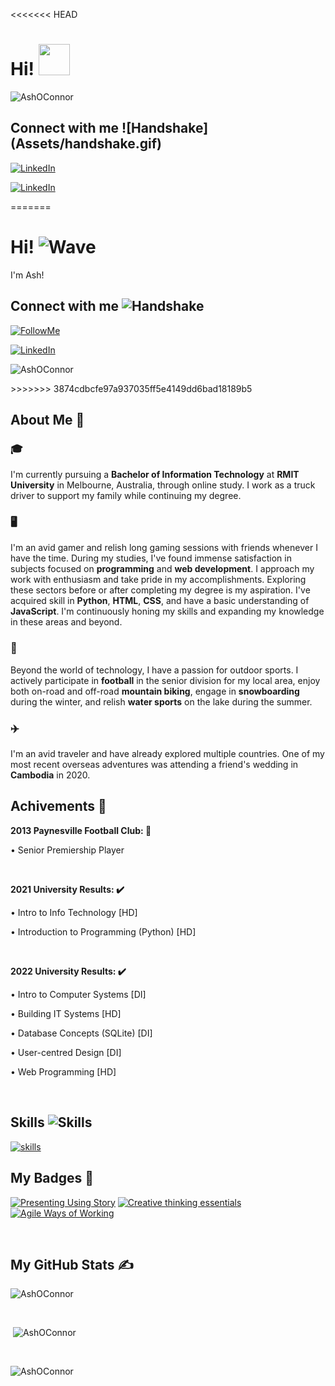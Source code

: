 <<<<<<< HEAD
<h1>Hi! <img src = "https://raw.githubusercontent.com/MartinHeinz/MartinHeinz/master/wave.gif" width="50" height="50"></h1>
<p> <img src="https://komarev.com/ghpvc/?username=AshOConnor" alt="AshOConnor" /> </p>

<h2> Connect with me ![Handshake](Assets/handshake.gif)</h2>
<p> <a href="https://www.linkedin.com/in/ash-oconnor/" target="_blank"> <img src="https://img.shields.io/badge/LinkedIn-0077B5?style=for-the-badge&logo=linkedin&logoColor=white" alt="LinkedIn"/> </a></p>
<p> <a href="https://www.twitch.tv/mcseshin" target="_blank"> <img src="https://img.shields.io/badge/Twitch-%239146FF.svg?style=for-the-badge&logo=Twitch&logoColor=white" alt="LinkedIn"/> </a></p>

=======
<h1>Hi! <img src="https://raw.githubusercontent.com/MartinHeinz/MartinHeinz/master/wave.gif" width="50" height="50" alt="Wave"></h1>
<p>I'm Ash!</p>
<h2>Connect with me <img src='https://raw.githubusercontent.com/ShahriarShafin/ShahriarShafin/main/Assets/handshake.gif' width="100" alt="Handshake"></h2>
<p><a href="https://github.com/AshOConnor/" target="_blank"><img src="https://img.shields.io/github/followers/AshOConnor?label=follow&logo=github&style=flat" alt="FollowMe"></a></p>
<p><a href="https://www.linkedin.com/in/ash-oconnor/" target="_blank"><img src="https://img.shields.io/badge/LinkedIn--blue?style=flat&logo=linkedin" alt="LinkedIn"></a></p>
<p><img src="https://komarev.com/ghpvc/?username=AshOConnor" alt="AshOConnor"></p>
>>>>>>> 3874cdbcfe97a937035ff5e4149dd6bad18189b5
<h2>About Me 📣</h2>
<h3>🎓</h3>
<p>I'm currently pursuing a <b>Bachelor of Information Technology</b> at <b>RMIT University</b> in Melbourne, Australia, through online study. I work as a truck driver to support my family while continuing my degree.</p>
<h3>🖥️</h3>
<p>I'm an avid gamer and relish long gaming sessions with friends whenever I have the time. During my studies, I've found immense satisfaction in subjects focused on <b>programming</b> and <b>web development</b>. I approach my work with enthusiasm and take pride in my accomplishments. Exploring these sectors before or after completing my degree is my aspiration. I've acquired skill in <b>Python</b>, <b>HTML</b>, <b>CSS</b>, and have a basic understanding of <b>JavaScript</b>. I'm continuously honing my skills and expanding my knowledge in these areas and beyond.</p>
<h3>🌱</h3>
<p>Beyond the world of technology, I have a passion for outdoor sports. I actively participate in <b>football</b> in the senior division for my local area, enjoy both on-road and off-road <b>mountain biking</b>, engage in <b>snowboarding</b> during the winter, and relish <b>water sports</b> on the lake during the summer.</p>
<h3>✈️</h3>
<p>I'm an avid traveler and have already explored multiple countries. One of my most recent overseas adventures was attending a friend's wedding in <b>Cambodia</b> in 2020.</p>
<h2>Achivements 🏅</h2>
<p><b>2013 Paynesville Football Club: 🏉</b></p>
<p>• Senior Premiership Player</p><br>
<p><b>2021 University Results: ✔️</b></p>
<p>• Intro to Info Technology [HD]</p>
<p>• Introduction to Programming (Python) [HD]</p><br>
<p><b>2022 University Results: ✔️</b></p>
<p>• Intro to Computer Systems [DI]</p>
<p>• Building IT Systems [HD]</p>
<p>• Database Concepts (SQLite) [DI]</p>
<p>• User-centred Design [DI]</p>
<p>• Web Programming [HD]</p><br>
<h2>Skills <img src="https://media2.giphy.com/media/QssGEmpkyEOhBCb7e1/giphy.gif?cid=ecf05e47a0n3gi1bfqntqmob8g9aid1oyj2wr3ds3mg700bl&amp;rid=giphy.gif" width="32" alt="Skills"></h2>
<p><a href="https://skillicons.dev" target="_blank"><img src="https://skillicons.dev/icons?i=python,html,css,php,js,sqlite" alt="skills"></a></p>
<h2>My Badges 📕</h2>

<!--START_SECTION:badges-->

[![Presenting Using Story](https://images.credly.com/size/150x150/images/598f2073-6d4a-4326-8aef-5eb67a2cafd4/cd5df1e1d4b7dfb315f4124dca8476fe.png)](http://www.credly.com/badges/a9d1a01c-2400-4ebe-8ab0-8760b419771d "Presenting Using Story")
[![Creative thinking essentials](https://images.credly.com/size/150x150/images/59938b23-a0df-4515-b296-adb6f89057d3/f6108f81379233b239a0df742cc3c222.png)](http://www.credly.com/badges/35c0de4f-e799-4f0b-9425-9ba21878cd4a "Creative thinking essentials")
[![Agile Ways of Working](https://images.credly.com/size/150x150/images/ba031ea5-9a15-4d02-9746-5f7998db0587/29bf79722dfce48eadd17a0ebf836f46.png)](http://www.credly.com/badges/0f7253ac-317b-4905-9ef1-b921b6b12412 "Agile Ways of Working")

<!--END_SECTION:badges-->
<br>
<h2>My GitHub Stats ✍️</h2>
<p><img src="https://github-readme-streak-stats.herokuapp.com/?user=AshOConnor&amp;theme=dark" alt="AshOConnor"></p><br>
<p>&nbsp;<img src="https://github-readme-stats.vercel.app/api?username=AshOConnor&amp;show_icons=true&amp;locale=en&amp;theme=dark" alt="AshOConnor"></p><br>
<p><img src="https://github-readme-stats.vercel.app/api/top-langs?username=AshOConnor&amp;show_icons=true&amp;locale=en&amp;layout=compact&amp;theme=dark" alt="AshOConnor"></p><br>
